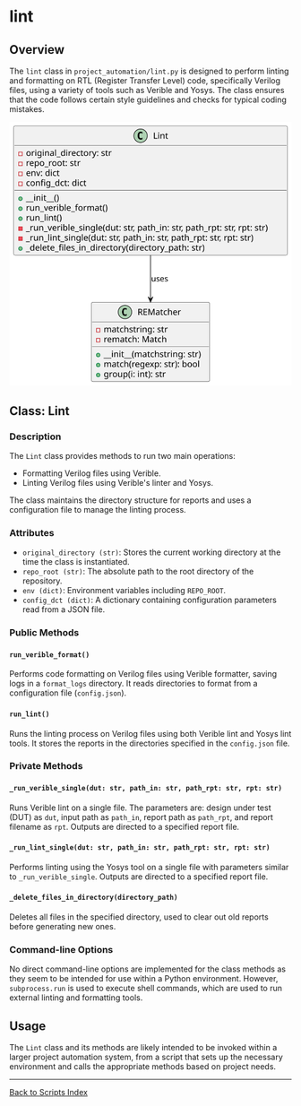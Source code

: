 # lint

## Overview

The `lint` class in `project_automation/lint.py` is designed to perform linting and formatting on RTL (Register Transfer Level) code, specifically Verilog files, using a variety of tools such as Verible and Yosys. The class ensures that the code follows certain style guidelines and checks for typical coding mistakes.

![Lint UML](../../images_scripts_uml/ProjAuto_LintClass.svg)

## Class: Lint

### Description

The `Lint` class provides methods to run two main operations:

- Formatting Verilog files using Verible.
- Linting Verilog files using Verible's linter and Yosys.

The class maintains the directory structure for reports and uses a configuration file to manage the linting process.

### Attributes

- `original_directory (str)`: Stores the current working directory at the time the class is instantiated.
- `repo_root (str)`: The absolute path to the root directory of the repository.
- `env (dict)`: Environment variables including `REPO_ROOT`.
- `config_dct (dict)`: A dictionary containing configuration parameters read from a JSON file.

### Public Methods

#### `run_verible_format()`

Performs code formatting on Verilog files using Verible formatter, saving logs in a `format_logs` directory. It reads directories to format from a configuration file (`config.json`).

#### `run_lint()`

Runs the linting process on Verilog files using both Verible lint and Yosys lint tools. It stores the reports in the directories specified in the `config.json` file.

### Private Methods

#### `_run_verible_single(dut: str, path_in: str, path_rpt: str, rpt: str)`

Runs Verible lint on a single file. The parameters are: design under test (DUT) as `dut`, input path as `path_in`, report path as `path_rpt`, and report filename as `rpt`. Outputs are directed to a specified report file.

#### `_run_lint_single(dut: str, path_in: str, path_rpt: str, rpt: str)`

Performs linting using the Yosys tool on a single file with parameters similar to `_run_verible_single`. Outputs are directed to a specified report file.

#### `_delete_files_in_directory(directory_path)`

Deletes all files in the specified directory, used to clear out old reports before generating new ones.

### Command-line Options

No direct command-line options are implemented for the class methods as they seem to be intended for use within a Python environment. However, `subprocess.run` is used to execute shell commands, which are used to run external linting and formatting tools.

## Usage

The `Lint` class and its methods are likely intended to be invoked within a larger project automation system, from a script that sets up the necessary environment and calls the appropriate methods based on project needs.

---

[Back to Scripts Index](index.md)
